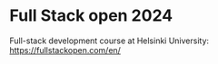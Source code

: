 # Full Stack open 2024

Full-stack development course at Helsinki University: https://fullstackopen.com/en/
